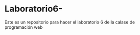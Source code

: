 # Laboratorio6-
Este es un repositorio para hacer el laboratorio 6 de la calase de programación web 
